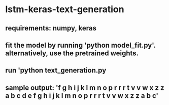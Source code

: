 # lstm-keras-text-generation

## requirements: numpy, keras

## fit the model by running 'python model_fit.py'. alternatively, use the pretrained weights. 

## run 'python text_generation.py

## sample output: 'f g h i j k l m n o p r r r t v v w x z z a b c d e f g h i j k l m n o p r r r t v v w x z z a b c'
